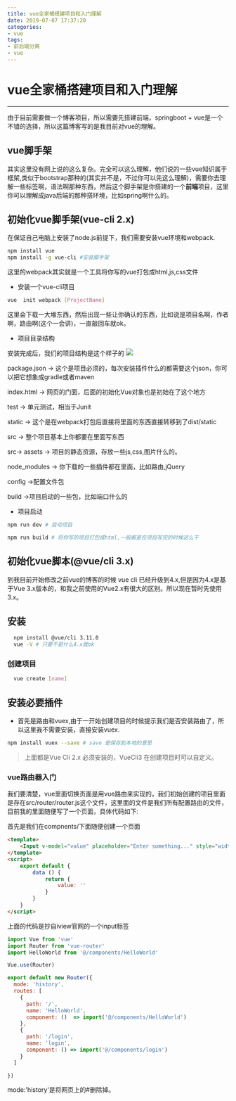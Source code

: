 ```yaml
---
title: vue全家桶搭建项目和入门理解
date: 2019-07-07 17:37:20
categories:
- vue
tags:
- 前后端分离
- vue
---
```


# vue全家桶搭建项目和入门理解
------------
由于目前需要做一个博客项目，所以需要先搭建前端，springboot + vue是一个不错的选择，所以这篇博客写的是我目前对vue的理解。

## vue脚手架
其实这里没有网上说的这么复杂。完全可以这么理解，他们说的一些vue知识属于框架,类似于bootstrap那种的(其实并不是，不过你可以先这么理解)，需要你去理解一些标签啊，语法啊那种东西，然后这个脚手架是你搭建的一个**前端**项目，这里你可以理解成java后端的那种搭环境，比如spring啊什么的。
## 初始化vue脚手架(vue-cli 2.x)
在保证自己电脑上安装了node.js前提下，我们需要安装vue环境和webpack.

```bash
npm install vue
npm install -g vue-cli #安装脚手架
```

这里的webpack其实就是一个工具将你写的vue打包成html,js,css文件

* 安装一个vue-cli项目
```bash
vue  init webpack [ProjectName]
```
这里会下载一大堆东西，然后出现一些让你确认的东西，比如说是项目名啊，作者啊，路由啊(这个一会讲)，一直敲回车就ok。


* 项目目录结构

安装完成后，我们的项目结构是这个样子的
![](https://s2.ax1x.com/2019/07/07/ZBb8zt.png)

package.json -> 这个是项目必须的，每次安装插件什么的都需要这个json，你可以把它想象成gradle或者maven

index.html -> 网页的门面，后面的初始化Vue对象也是初始在了这个地方

test -> 单元测试，相当于Junit

static -> 这个是在webpack打包后直接将里面的东西直接转移到了dist/static

src -> 整个项目基本上你都要在里面写东西

src-> assets -> 项目的静态资源，存放一些js,css,图片什么的。

node_modules -> 你下载的一些插件都在里面，比如路由,jQuery

config ->配置文件包

build ->项目启动的一些包，比如端口什么的

* 项目启动

```bash
npm run dev # 启动项目

npm run build # 将你写的项目打包成html,一般都是在项目写完的时候这么干

```

## 初始化vue脚本(@vue/cli 3.x)
 到我目前开始修改之前vue的博客的时候 vue cli 已经升级到4.x,但是因为4.x是基于Vue 3.x版本的，和我之前使用的Vue2.x有很大的区别。所以现在暂时先使用3.x。

## 安装

  ```bash
    npm install @vue/cli 3.11.0
    vue -V # 只要不是什么4.x就ok
  ```
### 创建项目

  ```bash
    vue create [name]
  ```  
## 安装必要插件

* 首先是路由和vuex,由于一开始创建项目的时候提示我们是否安装路由了，所以这里我不需要安装，直接安装vuex.

```bash
npm install vuex --save # save 是保存到本地的意思
```

> 上面都是Vue Cli 2.x 必须安装的，VueCli3 在创建项目时可以自定义。

### vue路由器入门

我们要清楚，vue里面切换页面是用vue路由来实现的，我们初始创建的项目里面是存在src/router/router.js这个文件，这里面的文件是我们所有配置路由的文件，目前我的里面随便写了一个页面，具体代码如下:

首先是我们在compnents/下面随便创建一个页面

```html
<template>
    <Input v-model="value" placeholder="Enter something..." style="width: 300px" />
</template>
<script>
    export default {
        data () {
            return {
                value: ''
            }
        }
    }
</script>

```

上面的代码是抄自iview官网的一个input标签



```javascript
import Vue from 'vue'
import Router from 'vue-router'
import HelloWorld from '@/components/HelloWorld'

Vue.use(Router)

export default new Router({
  mode: 'history',
  routes: [
    {
      path: '/',
      name: 'HelloWorld',
      component: ()  => import('@/components/HelloWorld')
    },
    {
      path: '/login',
      name: 'login',
      component: () => import('@/components/login')
    }
  ]

})

```


mode:'history'是将网页上的#删除掉。
